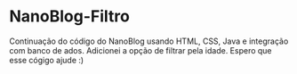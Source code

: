 # NanoBlog-Filtro
Continuação do código do NanoBlog usando HTML, CSS, Java e integração com banco de ados. Adicionei a opção de filtrar pela idade. Espero que esse cógigo ajude :)
